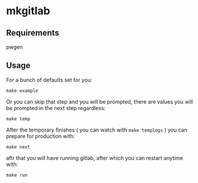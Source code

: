# mkgitlab

## Requirements

pwgen

## Usage

For a bunch of defaults set for you:

```
make example
```

Or you can skip that step and you will be prompted, there are values you will be prompted in the next step regardless:

```
make temp
```

After the temporary finishes ( you can watch with `make templogs` ) you can prepare for production with:

```
make next
```

aftr that you will have running gitlab, after which you can restart anytime with:


```
make run
```
